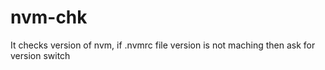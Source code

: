 # nvm-chk
It checks version of nvm, if .nvmrc file version is not maching then ask for version switch
